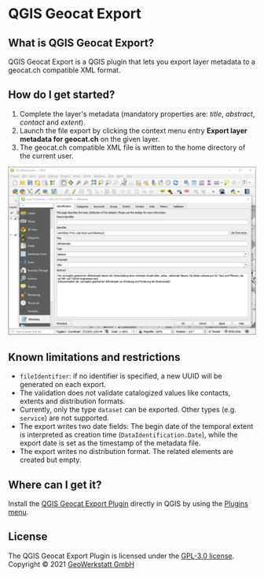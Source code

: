 # QGIS Geocat Export

## What is QGIS Geocat Export?
QGIS Geocat Export is a QGIS plugin that lets you export layer metadata to a geocat.ch compatible XML format.

## How do I get started?
1. Complete the layer's metadata (mandatory properties are: _title_, _abstract_, _contact_ and _extent_).
2. Launch the file export by clicking the context menu entry **Export layer metadata for geocat.ch** on the given layer.
3. The geocat.ch compatible XML file is written to the home directory of the current user.

![](geocat-export.gif)

## Known limitations and restrictions
- `fileIdentifier`: if no identifier is specified, a new UUID will be generated on each export.
- The validation does not validate catalogized values like contacts, extents and distribution formats.
- Currently, only the type `dataset` can be exported. Other types (e.g. `service`) are not supported.
- The export writes two date fields: The begin date of the temporal extent is interpreted as creation time (`DataIdentification.Date`), while the export date is set as the timestamp of the metadata file.
- The export writes no distribution format. The related elements are created but empty.

## Where can I get it?
Install the [QGIS Geocat Export Plugin](https://plugins.qgis.org/plugins/geocat_export) directly in QGIS by using the [Plugins menu](http://docs.qgis.org/latest/en/docs/user_manual/plugins/plugins.html).

## License
The QGIS Geocat Export Plugin is licensed under the [GPL-3.0 license](LICENSE).  
Copyright © 2021 [GeoWerkstatt GmbH](https://www.geowerkstatt.ch)
